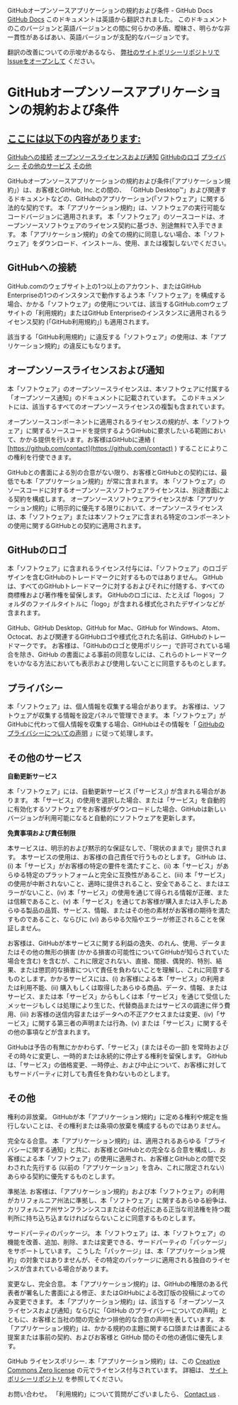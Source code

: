 GitHubオープンソースアプリケーションの規約および条件 - GitHub Docs
[GitHub Docs](/ja)
このドキュメントは英語から翻訳されました。 このドキュメントのこのバージョンと英語バージョンとの間に何らかの矛盾、曖昧さ、明らかな非一貫性があるばあい、英語バージョンが支配的なバージョンです。

翻訳の改善についての示唆があるなら、
[弊社のサイトポリシーリポジトリでIssueをオープンして](https://github.com/github/site-policy/issues)
ください。

# GitHubオープンソースアプリケーションの規約および条件

## [ここには以下の内容があります:](/github/site-policy/github-open-source-applications-terms-and-conditions#in-this-article)
[GitHubへの接続](#connecting-to-github)
[オープンソースライセンスおよび通知](#open-source-licenses-and-notices)
[GitHubのロゴ](#githubs-logos)
[プライバシー](#privacy)
[その他のサービス](#additional-services)
[その他](#miscellanea)

GitHubオープンソースアプリケーションの規約および条件(「アプリケーション規約」）は、お客様とGitHub, Inc.との間の、 「GitHub Desktop™」および関連するドキュメントなどの、GitHubのアプリケーション(「ソフトウェア」に関する法的な契約です。 本「アプリケーション規約」は、ソフトウェアの実行可能なコードバージョンに適用されます。 本「ソフトウェア」のソースコードは、オープンソースソフトウェアのライセンス契約に基づき、別途無料で入手できます。 本「アプリケーション規約」の全ての規約に同意しない場合、本「ソフトウェア」をダウンロード、インストール、使用、または複製しないでください。

## GitHubへの接続

GitHub.comのウェブサイト上の1つ以上のアカウント、またはGitHub Enterpriseの1つのインスタンスで動作するよう本「ソフトウェア」を構成する場合、かかる「ソフトウェア」の使用については、該当するGitHub.comウェブサイトの「利用規約」またはGitHub Enterpriseのインスタンスに適用されるライセンス契約 (「GitHub利用規約」) も適用されます。

該当する「GitHub利用規約」に違反する「ソフトウェア」の使用は、本「アプリケーション規約」の違反にもなります。

## オープンソースライセンスおよび通知

本「ソフトウェア」のオープンソースライセンスは、本ソフトウェアに付属する「オープンソース通知」のドキュメントに記載されています。 このドキュメントには、該当するすべてのオープンソースライセンスの複製も含まれています。

オープンソースコンポーネントに適用されるライセンスの規約が、本「ソフトウェア」に関するソースコードを提供するようGitHubに要求したいる範囲において、かかる提供を行います。お客様はGitHubに連絡 (
[https://github.com/contact](https://github.com/contact)
) することによりこの権利を行使できます。

GitHubとの書面による別の合意がない限り、お客様とGitHubとの契約には、最低でも本「アプリケーション規約」が常に含まれます。 本「ソフトウェア」のソースコードに対するオープンソースソフトウェアライセンスは、別途書面による契約を構成します。 オープンソースソフトウェアライセンスが本「アプリケーション規約」に明示的に優先する限りにおいて、オープンソースライセンスは、本「ソフトウェア」または本ソフトウェアに含まれる特定のコンポーネントの使用に関するGitHubとの契約に適用されます。

## GitHubのロゴ

本「ソフトウェア」に含まれるライセンス付与には、「ソフトウェア」のロゴデザインを含むGitHubのトレードマークに対するものではありません。 GitHub は、すべてのGitHubトレードマークに対するおよびそれに付随する、すべての商標権および著作権を留保します。 GitHubのロゴには、たとえば「logos」フォルダのファイルタイトルに「logo」が含まれる様式化されたデザインなどが含まれます。

GitHub、GitHub Desktop、GitHub for Mac、GitHub for Windows、Atom、Octocat、および関連するGitHubロゴや様式化された名前は、GitHubのトレードマークです。 お客様は、「GitHubのロゴと使用ポリシー」で許可されている場合を除き、GitHub の書面による事前の同意なしには、これらのトレードマークをいかなる方法においても表示および使用しないことに同意するものとします。

## プライバシー

本「ソフトウェア」は、個人情報を収集する場合があります。 お客様は、ソフトウェアが収集する情報を設定パネルで管理できます。 本「ソフトウェア」がGitHubに代わって個人情報を収集する場合、GitHubはその情報を「
[GitHubのプライバシーについての声明](/ja/articles/github-privacy-statement)
」に従って処理します。

## その他のサービス

**自動更新サービス**

本「ソフトウェア」には、自動更新サービス (「サービス」) が含まれる場合があります。 本「サービス」の使用を選択した場合、または「サービス」を自動的に有効化するソフトウェアをお客様がダウンロードした場合、GitHubは新しいバージョンが利用可能になると自動的にソフトウェアを更新します。

**免責事項および責任制限**

本サービスは、明示的および黙示的な保証なしで、「現状のままで」提供されます。 本サービスの使用は、お客様の自己責任で行うものとします。 GitHub は、(i) 本「サービス」がお客様の特定の要件を満たすこと、(ii) 本「サービス」があらゆる特定のプラットフォームと完全に互換性があること、(iii) 本「サービス」の使用が中断されないこと、適時に提供されること、安全であること、またはエラーがないこと、(iv) 本「サービス」の使用を通じて得られる情報が正確、または信頼であること、(v) 本「サービス」を通じてお客様が購入または入手したあらゆる製品の品質、サービス、情報、またはその他の素材がお客様の期待を満たすものであること、ならびに (vi) あらゆる欠陥やエラーが修正されることを保証しません。

お客様は、GitHubが本サービスに関する利益の逸失、のれん、使用、データまたはその他の無形の損害 (かかる損害の可能性についてGitHubが知らされていた場合を含む) を含むが、これに限定されない、直接、間接、偶発的、特別、結果、または懲罰的な損害について責任を負わないことを理解し、これに同意するものとします。かかるサービスには、(i) お客様による本「サービス」の利用または利用不能、(ii) 購入もしくは取得したあらゆる商品、データ、情報、またはサービス、または本「サービス」からもしくは本「サービス」を通じて受信したメッセージもしくは処理により生じた、代替商品またはサービスの調達に伴う費用、(iii) お客様の送信内容またはデータへの不正アクセスまたは変更、(iv)「サービス」に関する第三者の声明または行為、(v) または「サービス」に関するその他の事項などが含まれます。

GitHubは予告の有無にかかわらず、「サービス」(またはその一部) を常時およびその時々に変更し、一時的または永続的に停止する権利を留保します。 GitHub は、「サービス」の価格変更、一時停止、および中止について、お客様に対してもサードパーティに対しても責任を負わないものとします。

## その他

権利の非放棄。 GitHubが本「アプリケーション規約」に定める権利や規定を施行しないことは、その権利または条項の放棄を構成するものではありません。

完全なる合意。 本「アプリケーション規約」は、適用されるあらゆる「プライバシーに関する通知」と共に、お客様とGitHubとの完全なる合意を構成し、お客様による本「ソフトウェア」の使用に適用され、お客様とGitHubとの間で交わされた先行する (以前の「アプリケーション」を含み、これに限定されない) あらゆる契約に優先するものとします。

準拠法. お客様は、「アプリケーション規約」および本「ソフトウェア」の利用がカリフォルニア州法に準拠し、本「ソフトウェア」に関するあらゆる紛争は、カリフォルニア州サンフランシスコまたはその付近にある正当な司法権を持つ裁判所に持ち込ち込まなければならないことに同意するものとします。

サードパーティのパッケージ。 本「ソフトウェア」は、本「ソフトウェア」の機能を改善、追加、削除、または変更できる、サードパーティの「パッケージ」をサポートしています。  こうした「パッケージ」は、本「アプリケーション規約」の対象ではありませんが、その特定のパッケージに適用される独自のライセンスが含まれている場合があります。

変更なし、完全合意。 本「アプリケーション規約」は、GitHubの権限のある代表者が署名した書面による修正、またはGitHubによる改訂版の投稿によってのみ変更できます。 本「アプリケーション規約」は、該当する「オープンソースライセンスおよび通知」ならびに「GitHub のプライバシーについての声明」とともに、お客様と当社の間の完全かつ排他的な合意の声明を表しています。 本「アプリケーション規約」は、かかる規約の主題に関する口頭または書面による提案または事前の契約、およびお客様と GitHub 間のその他の通信に優先します。

GitHub ライセンスポリシー. 本「アプリケーション規約」は、この
[Creative Commons Zero license](https://creativecommons.org/publicdomain/zero/1.0/)
の元でライセンス付与されています。 詳細は、
[サイトポリシーリポジトリ](https://github.com/github/site-policy#license)
を参照してください。

お問い合わせ。 「利用規約」について質問がございましたら、
[Contact us](https://support.github.com/contact?tags=docs-policy)
.
